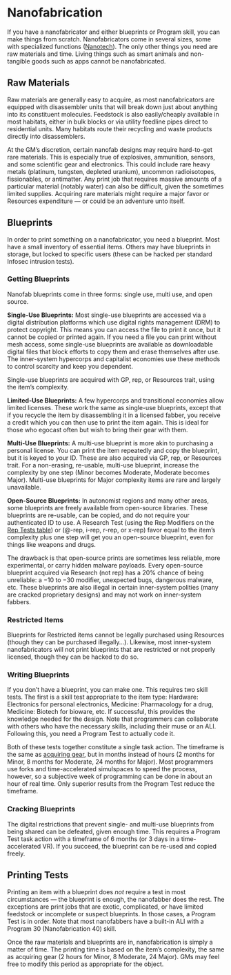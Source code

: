 # Nanofabrication

If you have a nanofabricator and either blueprints or Program skill, you can make things from scratch. Nanofabricators come in several sizes, some with specialized functions ([Nanotech](../16/19-nanotech.md)). The only other things you need are raw materials and time. Living things such as smart animals and non-tangible goods such as apps cannot be nanofabricated.

## Raw Materials

Raw materials are generally easy to acquire, as most nanofabricators are equipped with disassembler units that will break down just about anything into its constituent molecules. Feedstock is also easily/cheaply available in most habitats, either in bulk blocks or via utility feedline pipes direct to residential units. Many habitats route their recycling and waste products directly into disassemblers.

At the GM’s discretion, certain nanofab designs may require hard-to-get rare materials. This is especially true of explosives, ammunition, sensors, and some scientific gear and electronics. This could include rare heavy metals (platinum, tungsten, depleted uranium), uncommon radioisotopes, fissionables, or antimatter. Any print job that requires massive amounts of a particular material (notably water) can also be difficult, given the sometimes limited supplies. Acquiring rare materials might require a major favor or Resources expenditure — or could be an adventure unto itself.

## Blueprints

In order to print something on a nanofabricator, you need a blueprint. Most have a small inventory of essential items. Others may have blueprints in storage, but locked to specific users (these can be hacked per standard Infosec intrusion tests).

### Getting Blueprints

Nanofab blueprints come in three forms: single use, multi use, and open source.

**Single-Use Blueprints:** Most single-use blueprints are accessed via a digital distribution platforms which use digital rights management (DRM) to protect copyright. This means you can access the file to print it once, but it cannot be copied or printed again. If you need a file you can print without mesh access, some single-use blueprints are available as downloadable digital files that block efforts to copy them and erase themselves after use. The inner-system hypercorps and capitalist economies use these methods to control scarcity and keep you dependent.

Single-use blueprints are acquired with GP, rep, or Resources trait, using the item’s complexity.

**Limited-Use Blueprints:** A few hypercorps and transitional economies allow limited licenses. These work the same as single-use blueprints, except that if you recycle the item by disassembling it in a licensed fabber, you receive a credit which you can then use to print the item again. This is ideal for those who egocast often but wish to bring their gear with them.

**Multi-Use Blueprints:** A multi-use blueprint is more akin to purchasing a personal license. You can print the item repeatedly and copy the blueprint, but it is keyed to your ID. These are also acquired via GP, rep, or Resources trait. For a non-erasing, re-usable, multi-use blueprint, increase the complexity by one step (Minor becomes Moderate, Moderate becomes Major). Multi-use blueprints for Major complexity items are rare and largely unavailable.

**Open-Source Blueprints:** In autonomist regions and many other areas, some blueprints are freely available from open-source libraries. These blueprints are re-usable, can be copied, and do not require your authenticated ID to use. A Research Test (using the Rep Modifiers on the [Rep Tests table](../15/13-networking.md#rep-tests)) or (@-rep, i-rep, r-rep, or x-rep) favor equal to the item’s complexity plus one step will get you an open-source blueprint, even for things like weapons and drugs.

The drawback is that open-source prints are sometimes less reliable, more experimental, or carry hidden malware payloads. Every open-source blueprint acquired via Research (not rep) has a 20% chance of being unreliable: a −10 to −30 modifier, unexpected bugs, dangerous malware, etc. These blueprints are also illegal in certain inner-system polities (many are cracked proprietary designs) and may not work on inner-system fabbers.

### Restricted Items

Blueprints for Restricted items cannot be legally purchased using Resources (though they can be purchased illegally…). Likewise, most inner-system nanofabricators will not print blueprints that are restricted or not properly licensed, though they can be hacked to do so.

### Writing Blueprints

If you don’t have a blueprint, you can make one. This requires two skill tests. The first is a skill test appropriate to the item type: Hardware: Electronics for personal electronics, Medicine: Pharmacology for a drug, Medicine: Biotech for bioware, etc. If successful, this provides the knowledge needed for the design. Note that programmers can collaborate with others who have the necessary skills, including their muse or an ALI. Following this, you need a Program Test to actually code it.

Both of these tests together constitute a single task action. The timeframe is the same as [acquiring gear](../16/02-acquiring-gear.md), but in months instead of hours (2 months for Minor, 8 months for Moderate, 24 months for Major). Most programmers use forks and time-accelerated simulspaces to speed the process, however, so a subjective week of programming can be done in about an hour of real time. Only superior results from the Program Test reduce the timeframe.

### Cracking Blueprints

The digital restrictions that prevent single- and multi-use blueprints from being shared can be defeated, given enough time. This requires a Program Test task action with a timeframe of 6 months (or 3 days in a time-accelerated VR). If you succeed, the blueprint can be re-used and copied freely.

## Printing Tests

Printing an item with a blueprint does _not_ require a test in most circumstances — the blueprint is enough, the nanofabber does the rest. The exceptions are print jobs that are exotic, complicated, or have limited feedstock or incomplete or suspect blueprints. In those cases, a Program Test is in order. Note that most nanofabbers have a built-in ALI with a Program 30 (Nanofabrication 40) skill.

Once the raw materials and blueprints are in, nanofabrication is simply a matter of time. The printing time is based on the item’s complexity, the same as acquiring gear (2 hours for Minor, 8 Moderate, 24 Major). GMs may feel free to modify this period as appropriate for the object.
